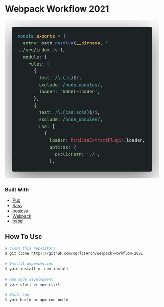 # Webpack Workflow 2021


<p align="center">
  <img src="screenshot.png">
</p>

### Built With

<!-- This section should list any major frameworks that you built your project using. Here are a few examples.-->


- [Pug](https://pugjs.org/api/getting-started.html)
- [Sass](https://sass-lang.com/)
- [postcss](https://postcss.org/)
- [Webpack](https://webpack.js.org/)
- [babel](https://babeljs.io/)


## How To Use

```bash
# Clone this repository
$ git clone https://github.com/cqrlosArch/webpack-workflow-2021

# Install dependencies
$ yarn install or npm install

# Run mode development
$ yarn start or npm start

# Build app
$ yarn build or npm run build
```
